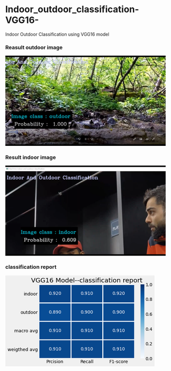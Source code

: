 # Indoor_outdoor_classification-VGG16-
Indoor Outdoor Classification using VGG16 model

### Reasult outdoor image
![outdoor](https://github.com/vishalbpatil1/Indoor_outdoor_classification-VGG16-/blob/main/Screenshot%20(152).png)

### Result indoor image
![indoor](https://github.com/vishalbpatil1/Indoor_outdoor_classification-VGG16-/blob/main/Screenshot%20(154).png)

### classification report
![report](https://github.com/vishalbpatil1/Indoor_outdoor_classification-VGG16-/blob/main/classification%20report.png)
